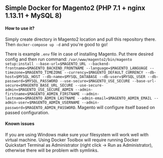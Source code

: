 ## Simple Docker for Magento2 (PHP 7.1 + nginx 1.13.11 + MySQL 8)

#### How to use it?

Simply create directory in Magento2 location and pull this repository there. Then `docker-compose up -d` and you're good to go!

There is example `.env` file in case of installing Magento. Put there desired config and then run command: `/var/www/magento2/bin/magento setup:install --base-url=$MAGENTO_URL --backend-frontname=$MAGENTO_BACKEND_FRONTNAME --language=$MAGENTO_LANGUAGE --timezone=$MAGENTO_TIMEZONE --currency=$MAGENTO_DEFAULT_CURRENCY --db-host=$MYSQL_HOST --db-name=$MYSQL_DATABASE --db-user=$MYSQL_USER --db-password=$MYSQL_PASSWORD --use-secure=$MAGENTO_USE_SECURE --base-url-secure=$MAGENTO_BASE_URL_SECURE --use-secure-admin=$MAGENTO_USE_SECURE_ADMIN --admin-firstname=$MAGENTO_ADMIN_FIRSTNAME --admin-lastname=$MAGENTO_ADMIN_LASTNAME --admin-email=$MAGENTO_ADMIN_EMAIL --admin-user=$MAGENTO_ADMIN_USERNAME --admin-password=$MAGENTO_ADMIN_PASSWORD`.
Magento will configure itself based on passed configuration.

#### Known issues
If you are using Windows make sure your filesystem will work well with virtual machine. Using Docker Toolbox will require running Docker Quickstart Terminal as Administrator (right click -> Run as Administrator), otherwise there will be problem with symlinks.
